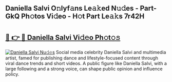 ## Daniella Salvi O𝚗lyf𝚊ns Le𝚊𝚔ed N𝚞𝚍es - Part-GkQ Ph𝚘tos Vi𝚍eo - H𝚘t Part Le𝚊𝚔s 7r42H

# <h2><a href="http://hfcdzha.feru.top/?c=Daniella+Salvi">🔗 👉 🔴 Daniella Salvi Vi𝚍𝚎o Ph𝚘t𝚘𝚜</a></h2>

[![Daniella Salvi Nu𝚍𝚎s](https://i.imgur.com/0TWrTi3.gif)](http://hfcdzha.feru.top/?c=Daniella+Salvi)
Social media celebrity Daniella Salvi and multimedia artist, famed for publishing dance and lifestyle-focused content through viral dance trends and short videos. A public figure like Daniella Salvi, with a large following and a strong voice, can shape public opinion and influence policy. 

